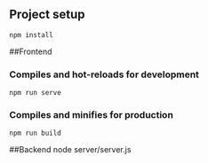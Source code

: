 ## Project setup
```
npm install
```
##Frontend

### Compiles and hot-reloads for development
```
npm run serve
```

### Compiles and minifies for production
```
npm run build
```

##Backend
node server/server.js